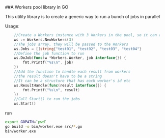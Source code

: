 ##A Workers pool library in GO

This utility library is to create a generic way to run a bunch of jobs in parallel

Usage:
```go
    //Create a Workers instance with 3 Workers in the pool, so it can run 3 jobs in parallel
    ws := Workers.NewWorkers(3)
    //The jobs array, they will be passed to the Workers 
    ws.Jobs = []string{"test01", "test02", "test03", "test04"}
    //Define the job function to run
	ws.DoJob(func(w *Workers.Worker, job interface{}) {
		fmt.Printf("%s\n", job)
    })
    //Add the function to handle each result from workers
    //the result doesn't have to be a string
    //It can be a structure that has each worker's id etc
    ws.ResultHandle(func(result interface{}) {
		fmt.Printf("%s\n", result)
	})
    //Call Start() to run the jobs
	ws.Start()

```

run
```sh
export GOPATH=`pwd`
go build -o bin/worker.exe src/*.go
bin/worker.exe 
```